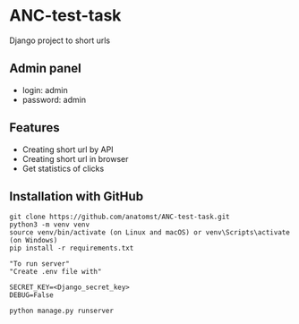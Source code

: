# ANC-test-task

Django project to short urls

## Admin panel

* login: admin
* password: admin

## Features

* Creating short url by API
* Creating short url in browser
* Get statistics of clicks

## Installation with GitHub

```shell
git clone https://github.com/anatomst/ANC-test-task.git
python3 -m venv venv
source venv/bin/activate (on Linux and macOS) or venv\Scripts\activate (on Windows)
pip install -r requirements.txt

"To run server"
"Create .env file with"

SECRET_KEY=<Django_secret_key>
DEBUG=False

python manage.py runserver
```

